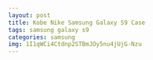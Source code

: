 ```yaml
---
layout: post
title: Kobe Nike Samsung Galaxy S9 Case
tags: samsung galaxy s9
categories: samsung
img: 1I1qWCi4Ctdnp2STBmJOy5nu4jUjG-Nzu
---
```

